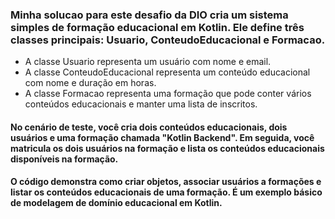 ### Minha solucao para este desafio da DIO cria um sistema simples de formação educacional em Kotlin. Ele define três classes principais: Usuario, ConteudoEducacional e Formacao.

* A classe Usuario representa um usuário com nome e email.
* A classe ConteudoEducacional representa um conteúdo educacional com nome e duração em horas.
* A classe Formacao representa uma formação que pode conter vários conteúdos educacionais e manter uma lista de inscritos.

#### No cenário de teste, você cria dois conteúdos educacionais, dois usuários e uma formação chamada "Kotlin Backend". Em seguida, você matricula os dois usuários na formação e lista os conteúdos educacionais disponíveis na formação.

#### O código demonstra como criar objetos, associar usuários a formações e listar os conteúdos educacionais de uma formação. É um exemplo básico de modelagem de domínio educacional em Kotlin.